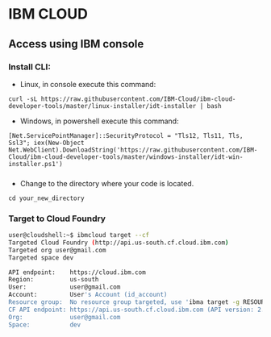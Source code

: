 # IBM CLOUD

## Access using IBM console

### Install CLI:
- Linux, in console execute this command:
```
curl -sL https://raw.githubusercontent.com/IBM-Cloud/ibm-cloud-developer-tools/master/linux-installer/idt-installer | bash
```
- Windows, in powershell execute this command:
```
[Net.ServicePointManager]::SecurityProtocol = "Tls12, Tls11, Tls, Ssl3"; iex(New-Object Net.WebClient).DownloadString('https://raw.githubusercontent.com/IBM-Cloud/ibm-cloud-developer-tools/master/windows-installer/idt-win-installer.ps1')
```
### 

- Change to the directory where your code is located.
```
cd your_new_directory
```

### Target to Cloud Foundry
```bash
user@cloudshell:~$ ibmcloud target --cf
Targeted Cloud Foundry (http://api.us-south.cf.cloud.ibm.com)
Targeted org user@gmail.com
Targeted space dev

API endpoint:    https://cloud.ibm.com
Region:          us-south
User:            user@gmail.com
Account:         User's Account (id_account)
Resource group:  No resource group targeted, use 'ibma target -g RESOURCE_GROUP'
CF API endpoint: https://api.us-south.cf.cloud.ibm.com (API version: 2.153.0)
Org:             user@gmail.com
Space:           dev
```

